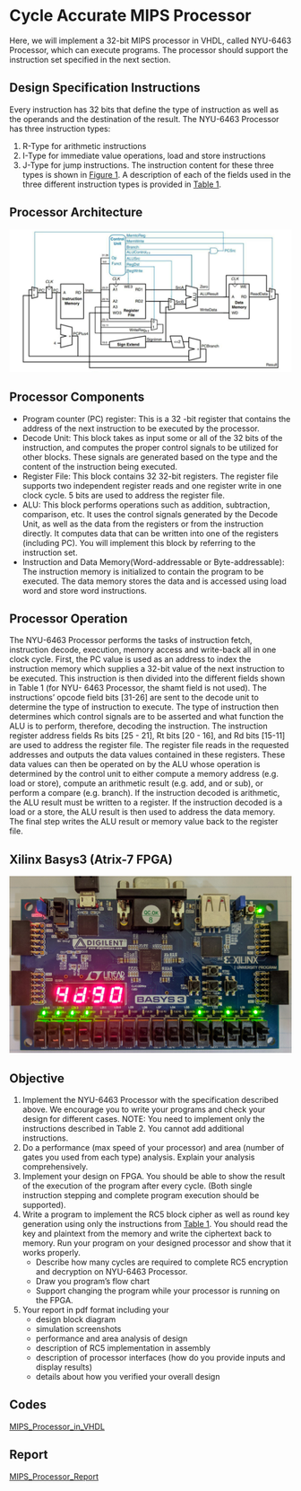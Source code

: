 # Cycle Accurate MIPS Processor
 
Here, we will implement a 32-bit MIPS processor in VHDL, called NYU-6463 Processor, which can execute programs. The processor should support the instruction set specified in the next section.

## Design Specification Instructions

Every instruction has 32 bits that define the type of instruction as well as the operands and the destination of the result. The NYU-6463 Processor has three instruction types: 
1. R-Type for arithmetic instructions
2. I-Type for immediate value operations, load and store instructions
3. J-Type for jump instructions. The instruction content for these three types is shown in [Figure 1](https://github.com/rhitvik/Cycle_accurate_MIPS_Processor/blob/master/Project_Report/ACHD-Final_Project_V3_Objective.pdf). A description of each of the fields used in the three different instruction types is provided in [Table 1](https://github.com/rhitvik/Cycle_accurate_MIPS_Processor/blob/master/Project_Report/ACHD-Final_Project_V3_Objective.pdf).

## Processor Architecture
![](https://github.com/rhitvik/Cycle_accurate_MIPS_Processor/blob/master/Images_and_Screenshots/MIPS_arcitecture.PNG)

## Processor Components
* Program counter (PC) register: This is a 32 -bit register that contains the address of the next instruction to be executed by the processor.
* Decode Unit: This block takes as input some or all of the 32 bits of the instruction, and computes the proper control signals to be utilized for other blocks. These signals are generated based on the type and the content of the instruction being executed.
* Register File: This block contains 32 32-bit registers. The register file supports two independent register reads and one register write in one clock cycle. 5 bits are used to address the register file.
* ALU: This block performs operations such as addition, subtraction, comparison, etc. It uses the control signals generated by the Decode Unit, as well as the data from the registers or from the instruction directly. It computes data that can be written into one of the registers (including PC). You will implement this block by referring to the instruction set.
* Instruction and Data Memory(Word-addressable or Byte-addressable): The instruction memory is initialized to contain the program to be executed. The data memory stores the data and is accessed using load word and store word instructions.

## Processor Operation
The NYU-6463 Processor performs the tasks of instruction fetch, instruction decode, execution, memory access and write-back all in one clock cycle. First, the PC value is used as an address to index the instruction memory which supplies a 32-bit value of the next instruction to be executed. This instruction is then divided into the different fields shown in Table 1 (for NYU- 6463 Processor, the shamt field is not used). The instructions’ opcode field bits [31-26] are sent to the decode unit to determine the type of instruction to execute. The type of instruction then determines which control signals are to be asserted and what function the ALU is to perform, therefore, decoding the instruction. The instruction register address fields Rs bits [25 - 21], Rt bits [20 - 16], and Rd bits [15-11] are used to address the register file. The register file reads in the requested addresses and outputs the data values contained in these registers. These data values can then be operated on by the ALU whose operation is determined by the control unit to either compute a memory address (e.g. load or store), compute an arithmetic result (e.g. add, and or sub), or perform a compare (e.g. branch). If the instruction decoded is arithmetic, the ALU result must be written to a register. If the instruction decoded is a load or a store, the ALU result is then used to address the data memory. The final step writes the ALU result or memory value back to the register file.

## Xilinx Basys3 (Atrix-7 FPGA)
![](https://github.com/rhitvik/Cycle_accurate_MIPS_Processor/blob/master/Images_and_Screenshots/Basys3.jpg)

## Objective
1. Implement the NYU-6463 Processor with the specification described above. We encourage you to write your programs and check your design for different cases. NOTE: You need to
implement only the instructions described in Table 2. You cannot add additional instructions.
2. Do a performance (max speed of your processor) and area (number of gates you used from each type) analysis. Explain your analysis comprehensively.
3. Implement your design on FPGA. You should be able to show the result of the execution of the program after every cycle. (Both single instruction stepping and complete program execution should be supported).
4. Write a program to implement the RC5 block cipher as well as round key generation using only the instructions from [Table 1](https://github.com/rhitvik/Cycle_accurate_MIPS_Processor/blob/master/Project_Report/ACHD-Final_Project_V3_Objective.pdf). You should read the key and plaintext from the memory and write the ciphertext back to memory. Run your program on your designed processor and show that it works properly.
    * Describe how many cycles are required to complete RC5 encryption and decryption on
    NYU-6463 Processor.
    * Draw you program’s flow chart
    * Support changing the program while your processor is running on the FPGA.
5. Your report in pdf format including your
    * design block diagram
    * simulation screenshots
    * performance and area analysis of design
    * description of RC5 implementation in assembly
    * description of processor interfaces (how do you provide inputs and display results)
    * details about how you verified your overall design

## Codes
[MIPS_Processor_in_VHDL](https://github.com/rhitvik/Cycle_accurate_MIPS_Processor/tree/master/Codes_VHDL)

## Report
[MIPS_Processor_Report](https://github.com/rhitvik/Cycle_accurate_MIPS_Processor/blob/master/Project_Report/Project_Report.pdf)

